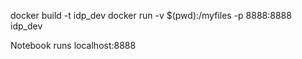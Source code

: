 
docker build -t idp_dev
docker run -v $(pwd):/myfiles -p 8888:8888 idp_dev

Notebook runs localhost:8888

